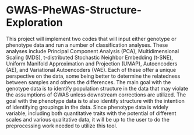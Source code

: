 # GWAS-PheWAS-Structure-Exploration

This project will implement two codes that will input either genotype or phenotype data and run a number of classification analyses.  These analyses include Principal Component Analysis (PCA), Multidimensional Scaling (MDS), t-distributed Stochastic Neighbor Embedding (t-SNE), Uniform Manifold Approximation and Projection (UMAP), Autoencoders (AE), and Variational Autoencoders (VAE).  Each of these offer a unique perspective on the data, some being better to determine the relatedness between samples and others the differences.  The main goal with the genotype data is to identify population structure in the data that may violate the assumptions of GWAS unless downstream corrections are utilized.  The goal with the phenotype data is to also identify structure with the intention of identifying groupings in the data.  Since phenotype data is widely variable, including both quantitative traits with the potential of different scales and various qualitative data, it will be up to the user to do the preprocessing work needed to utilize this tool. 
